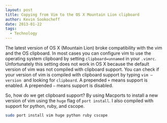 ```yaml
---
layout: post
title: Copying from Vim to the OS X Mountain Lion clipboard
author: Kevin Sookocheff
date: 2013-01-22
tags:
  - Technology
---
```


The latest version of OS X (Mountain Lion) broke compatibility with the vim and the OS clipboard. In most cases you can configure vim to use the operating system clipboard by setting `clipboard=unnamed` in your `.vimrc`. Unfortunately this setting does not work in OS X because the default version of vim was not compiled with clipboard support. You can check if your version of vim is compiled with clipboard support by typing `vim –version`  and looking for `clipboard`. A prepended `+` means support is enabled. A prepended `–` means support is disabled.

So, how do we get clipboard support? By using Macports to install a new version of vim using the `huge` flag of `port install`. I also compiled with support for python, ruby, and cscope.

``` bash
sudo port install vim huge python ruby cscope
```
